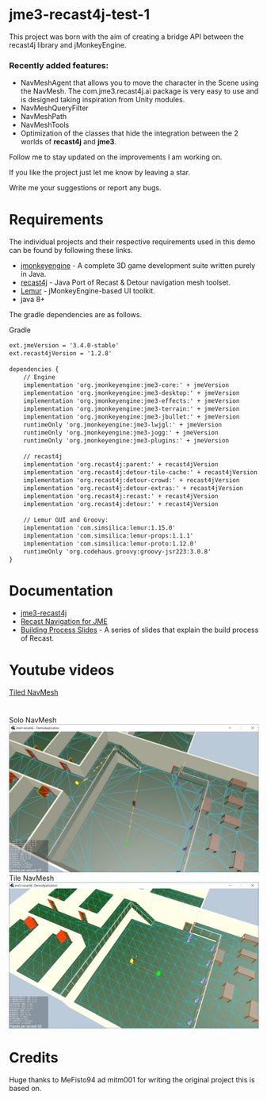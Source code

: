 # jme3-recast4j-test-1
This project was born with the aim of creating a bridge API between the recast4j library and jMonkeyEngine.

### Recently added features:
- NavMeshAgent that allows you to move the character in the Scene using the NavMesh. The com.jme3.recast4j.ai package is very easy to use and is designed taking inspiration from Unity modules.
- NavMeshQueryFilter
- NavMeshPath
- NavMeshTools
- Optimization of the classes that hide the integration between the 2 worlds of **recast4j** and **jme3**.

Follow me to stay updated on the improvements I am working on. 

If you like the project just let me know by leaving a star.

Write me your suggestions or report any bugs.

# Requirements
The individual projects and their respective requirements used in this demo can be found by following these links.

- [jmonkeyengine](https://github.com/jMonkeyEngine/jmonkeyengine) - A complete 3D game development suite written purely in Java.
- [recast4j](https://github.com/ppiastucki/recast4j) - Java Port of Recast & Detour navigation mesh toolset.
- [Lemur](https://github.com/jMonkeyEngine-Contributions/Lemur) - jMonkeyEngine-based UI toolkit.
- java 8+

The gradle dependencies are as follows.

Gradle
```
ext.jmeVersion = '3.4.0-stable'
ext.recast4jVersion = '1.2.8'

dependencies {
    // Engine
    implementation 'org.jmonkeyengine:jme3-core:' + jmeVersion
    implementation 'org.jmonkeyengine:jme3-desktop:' + jmeVersion
    implementation 'org.jmonkeyengine:jme3-effects:' + jmeVersion
    implementation 'org.jmonkeyengine:jme3-terrain:' + jmeVersion
    implementation 'org.jmonkeyengine:jme3-jbullet:' + jmeVersion
    runtimeOnly 'org.jmonkeyengine:jme3-lwjgl:' + jmeVersion
    runtimeOnly 'org.jmonkeyengine:jme3-jogg:' + jmeVersion
    runtimeOnly 'org.jmonkeyengine:jme3-plugins:' + jmeVersion
    
    // recast4j
    implementation 'org.recast4j:parent:' + recast4jVersion
    implementation 'org.recast4j:detour-tile-cache:' + recast4jVersion
    implementation 'org.recast4j:detour-crowd:' + recast4jVersion
    implementation 'org.recast4j:detour-extras:' + recast4jVersion
    implementation 'org.recast4j:recast:' + recast4jVersion
    implementation 'org.recast4j:detour:' + recast4jVersion
        
    // Lemur GUI and Groovy:
    implementation 'com.simsilica:lemur:1.15.0'
    implementation 'com.simsilica:lemur-props:1.1.1'
    implementation 'com.simsilica:lemur-proto:1.12.0'
    runtimeOnly 'org.codehaus.groovy:groovy-jsr223:3.0.8'
}
```

# Documentation
- [jme3-recast4j](https://github.com/MeFisto94/jme3-recast4j-demo/wiki)
- [Recast Navigation for JME](https://wiki.jmonkeyengine.org/docs/3.4/contributions/ai/recast.html)
- [Building Process Slides](https://github.com/capdevon/jme3-recast4j-test-1/blob/main/docs/MikkoMononen_RecastSlides.pdf) - A series of slides that explain the build process of Recast.

# Youtube videos
[Tiled NavMesh](https://youtu.be/rCZWPvcwktQ)


# 
Solo NavMesh
![Screenshot](images/buildSoloModified-2.jpg)
Tile NavMesh
![Screenshot](images/buildTileCache.jpg)

# Credits
Huge thanks to MeFisto94 ad mitm001 for writing the original project this is based on.
